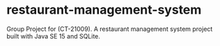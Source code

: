 # restaurant-management-system
Group Project for (CT-21009). A restaurant management system project built with Java SE 15 and SQLite.
